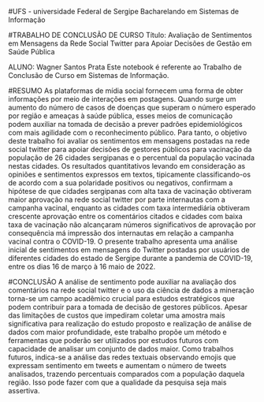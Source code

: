 
#UFS - universidade Federal de Sergipe
Bacharelando em Sistemas de Informação

#TRABALHO DE CONCLUSÃO DE CURSO
Título: Avaliação de Sentimentos em Mensagens da Rede Social Twitter para Apoiar Decisões de Gestão em Saúde Pública

ALUNO: Wagner Santos Prata
Este notebook é referente ao Trabalho de Conclusão de Curso em Sistemas de Informação.

#RESUMO
As plataformas de mídia social fornecem uma forma de obter informações por meio de interações em postagens. Quando surge um aumento do número de casos de doenças
que superam o número esperado por região e ameaças à saúde pública, esses meios de comunicação podem auxiliar na tomada de decisão a prever padrões epidemiológicos
com mais agilidade com o reconhecimento público. Para tanto, o objetivo deste trabalho foi avaliar os sentimentos em mensagens postadas na rede social twitter para apoiar decisões de gestores públicos para vacinação da população de 26 cidades sergipanas e o percentual da população vacinada nestas cidades.
Os resultados quantitativos levando em consideração as opiniões e sentimentos expressos em textos, tipicamente classificando-os de acordo com a sua polaridade positivos ou negativos, confirmam a hipótese de que cidades sergipanas com alta taxa de vacinação obtiveram maior aprovação na rede social twitter
por parte internautas com a campanha vacinal, enquanto as cidades com taxa intermediária obtiveram crescente aprovação entre os comentários citados e cidades com baixa taxa de vacinação não alcançaram números significativos de aprovação por consequência má impressão dos internautas em relação a campanha vacinal contra o COVID-19.
O presente trabalho apresenta uma análise inicial de sentimentos em mensagens do Twitter postadas por usuários de diferentes cidades do estado de Sergipe durante a
pandemia de COVID-19, entre os dias 16 de março à 16 maio de 2022.

#CONCLUSÃO
A análise de sentimento pode auxiliar na avaliação dos comentários na rede social twitter e o uso da ciência de dados a mineração torna-se um campo acadêmico crucial para estudos estratégicos que podem contribuir para a tomada de decisão de gestores públicos. Apesar das limitações de custos que impediram coletar uma amostra
mais significativa para realização do estudo proposto e realização de análise de dados com maior profundidade, este trabalho propõe um método e ferramentas que poderão
ser utilizados por estudos futuros com capacidade de analisar um conjunto de dados maior. Como trabalhos futuros, indica-se a análise das redes textuais observando emojis que expressam sentimento em tweets e aumentam o número de tweets analisados, trazendo percentuais comparados com a população daquela região. Isso pode fazer com que a qualidade da pesquisa seja mais assertiva.
